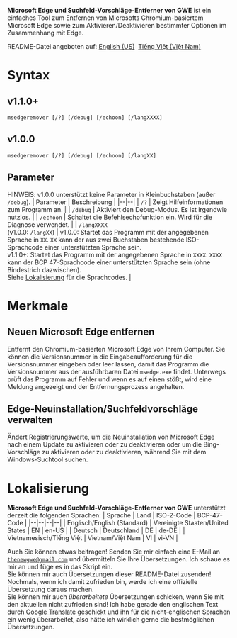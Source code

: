 **Microsoft Edge und Suchfeld-Vorschläge-Entferner von GWE** ist ein einfaches Tool zum Entfernen von Microsofts Chromium-basiertem Microsoft Edge sowie zum Aktivieren/Deaktivieren bestimmter Optionen im Zusammenhang mit Edge.

README-Datei angeboten auf: [English (US)](https://github.com/gamingwithevets/msedgeremover/blob/main/README.md)&nbsp; [Tiếng Việt (Việt Nam)](https://github.com/gamingwithevets/msedgeremover/blob/main/README/README_vi-VN.md)

# Syntax
## v1.1.0+
```
msedgeremover [/?] [/debug] [/echoon] [/langXXXX]
```
## v1.0.0
```
msedgeremover [/?] [/debug] [/echoon] [/langXX]
```
## Parameter
HINWEIS: v1.0.0 unterstützt keine Parameter in Kleinbuchstaben (außer `/debug`).
| Parameter | Beschreibung |
|--|--|
| `/?` | Zeigt Hilfeinformationen zum Programm an. |
| `/debug` | Aktiviert den Debug-Modus. Es ist irgendwie nutzlos. |
| `/echoon` | Schaltet die Befehlsechofunktion ein. Wird für die Diagnose verwendet. |
| `/langXXXX`<br/>(v1.0.0: `/langXX`) | v1.0.0: Startet das Programm mit der angegebenen Sprache in `XX`. `XX` kann der aus zwei Buchstaben bestehende ISO-Sprachcode einer unterstützten Sprache sein.<br/>v1.1.0+: Startet das Programm mit der angegebenen Sprache in `XXXX`. `XXXX` kann der BCP 47-Sprachcode einer unterstützten Sprache sein (ohne Bindestrich dazwischen).<br/>Siehe [Lokalisierung](https://github.com/gamingwithevets/msedgeremover/blob/main/README/README_de-DE.md#lokalisierung) für die Sprachcodes. |

# Merkmale
## Neuen Microsoft Edge entfernen
Entfernt den Chromium-basierten Microsoft Edge von Ihrem Computer. Sie können die Versionsnummer in die Eingabeaufforderung für die Versionsnummer eingeben oder leer lassen, damit das Programm die Versionsnummer aus der ausführbaren Datei `msedge.exe` findet. Unterwegs prüft das Programm auf Fehler und wenn es auf einen stößt, wird eine Meldung angezeigt und der Entfernungsprozess angehalten.

## Edge-Neuinstallation/Suchfeldvorschläge verwalten
Ändert Registrierungswerte, um die Neuinstallation von Microsoft Edge nach einem Update zu aktivieren oder zu deaktivieren oder um die Bing-Vorschläge zu aktivieren oder zu deaktivieren, während Sie mit dem Windows-Suchtool suchen.

# Lokalisierung
**Microsoft Edge und Suchfeld-Vorschläge-Entferner von GWE** unterstützt derzeit die folgenden Sprachen:
| Sprache | Land | ISO-2-Code | BCP-47-Code |
|--|--|--|--|
| Englisch/English (Standard) | Vereinigte Staaten/United States | EN | en-US |
| Deutsch | Deutschland | DE | de-DE |
| Vietnamesisch/Tiếng Việt | Vietnam/Việt Nam | VI | vi-VN |

Auch Sie können etwas beitragen! Senden Sie mir einfach eine E-Mail an [`thenewgwe@gmail.com`](mailto:thenewgwe@gmail.com) und übermitteln Sie Ihre Übersetzungen. Ich schaue es mir an und füge es in das Skript ein.  
Sie können mir auch Übersetzungen dieser README-Datei zusenden! Nochmals, wenn ich damit zufrieden bin, werde ich eine offizielle Übersetzung daraus machen.  
Sie können mir auch *überarbeitete* Übersetzungen schicken, wenn Sie mit den aktuellen nicht zufrieden sind! Ich habe gerade den englischen Text durch [Google Translate](https://translate.google.com) geschickt und ihn für die nicht-englischen Sprachen ein wenig überarbeitet, also hätte ich wirklich gerne die bestmöglichen Übersetzungen.
